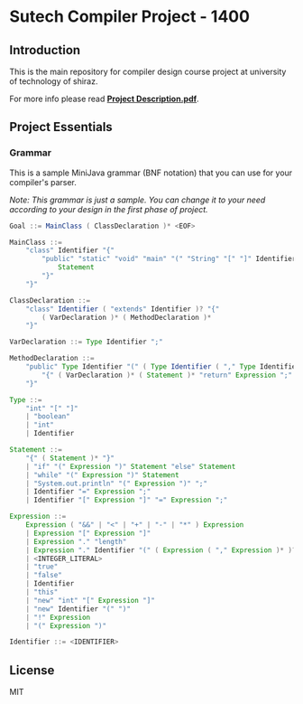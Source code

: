 
# Sutech Compiler Project - 1400

## Introduction
This is the main repository for compiler design course project at university of technology of shiraz.

For more info please read **[Project Description.pdf](https://github.com/mehrbanian/sutech-compiler-1400/blob/main/Project%20Description.pdf)**.

## Project Essentials
### Grammar
This is a sample MiniJava grammar (BNF notation) that you can use for your compiler's parser.

*Note: This grammar is just a sample. You can change it to your need according to your design in the first phase of project.* 
```java
Goal ::= MainClass ( ClassDeclaration )* <EOF>

MainClass ::= 
	"class" Identifier "{" 
		"public" "static" "void" "main" "(" "String" "[" "]" Identifier ")" "{" 
			Statement 
		"}" 
	"}"

ClassDeclaration ::=	
	"class" Identifier ( "extends" Identifier )? "{" 
		( VarDeclaration )* ( MethodDeclaration )* 
	"}"

VarDeclaration ::= Type Identifier ";"

MethodDeclaration ::= 
	"public" Type Identifier "(" ( Type Identifier ( "," Type Identifier )* )? ")" 
		"{" ( VarDeclaration )* ( Statement )* "return" Expression ";" 
	"}"

Type ::= 
	"int" "[" "]"
	| "boolean"
	| "int"
	| Identifier

Statement ::= 
	"{" ( Statement )* "}"
	| "if" "(" Expression ")" Statement "else" Statement
	| "while" "(" Expression ")" Statement
	| "System.out.println" "(" Expression ")" ";"
	| Identifier "=" Expression ";"
	| Identifier "[" Expression "]" "=" Expression ";"

Expression ::= 
	Expression ( "&&" | "<" | "+" | "-" | "*" ) Expression
	| Expression "[" Expression "]"
	| Expression "." "length"
	| Expression "." Identifier "(" ( Expression ( "," Expression )* )? ")"
	| <INTEGER_LITERAL>
	| "true"
	| "false"
	| Identifier
	| "this"
	| "new" "int" "[" Expression "]"
	| "new" Identifier "(" ")"
	| "!" Expression
	| "(" Expression ")"

Identifier ::= <IDENTIFIER>
```
## License
MIT
